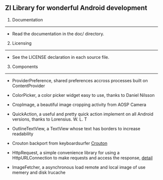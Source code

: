 
ZI Library for wonderful Android development
-------------

1) Documentation
----------------

* Read the documentation in the doc/ directory.

2) Licensing
------------

* See the LICENSE declaration in each source file.

3) Components
-------------

* ProviderPreference, shared preferences accross processes built on ContentProvider

* ColorPicker, a color picker widget easy to use, thanks to Daniel Nilsson

* CropImage, a beautiful image cropping activity from AOSP Camera

* QuickAction, a useful and pretty quick action implement on all Android versions, thanks to Lorensius. W. L. T

* OutlineTextView, a TextView whose text has borders to increase readability

* Crouton backport from keyboardsurfer [Crouton][1]

* HttpRequest, a simple convenience library for using a HttpURLConnection to make requests and access the response, [detail][2]

* ImageFetcher, a asynchronous load remote and local image of use memery and disk lrucache

[1]: https://github.com/keyboardsurfer/Crouton
[2]: https://github.com/kevinsawicki/http-request
